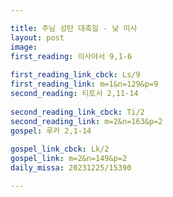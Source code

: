 ```yaml
---

title: 주님 성탄 대축일 - 낮 미사
layout: post 
image: 
first_reading: 이사야서 9,1-6 
 
first_reading_link_cbck: Ls/9
first_reading_link: m=1&n=129&p=9
second_reading: 티토서 2,11-14
 
second_reading_link_cbck: Ti/2
second_reading_link: m=2&n=163&p=2
gospel: 루카 2,1-14
 
gospel_link_cbck: Lk/2
gospel_link: m=2&n=149&p=2
daily_missa: 20231225/15390

---
```



